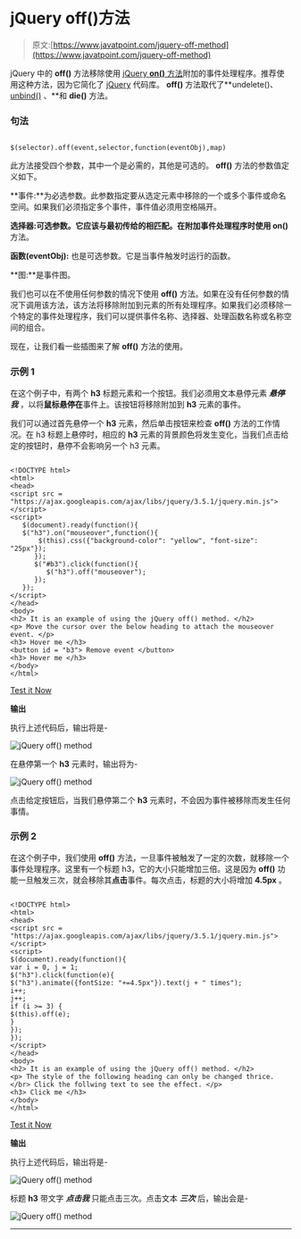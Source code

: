 # jQuery off()方法

> 原文:[https://www.javatpoint.com/jquery-off-method](https://www.javatpoint.com/jquery-off-method)

jQuery 中的 **off()** 方法移除使用 [jQuery **on()** 方法](https://www.javatpoint.com/jquery-on-method)附加的事件处理程序。推荐使用这种方法，因为它简化了 [jQuery](https://www.javatpoint.com/jquery-tutorial) 代码库。 **off()** 方法取代了**undelete()、 [unbind()](https://www.javatpoint.com/jquery-unbind-method) 、**和 **die()** 方法。

### 句法

```

$(selector).off(event,selector,function(eventObj),map)

```

此方法接受四个参数，其中一个是必需的，其他是可选的。 **off()** 方法的参数值定义如下。

**事件:**为必选参数。此参数指定要从选定元素中移除的一个或多个事件或命名空间。如果我们必须指定多个事件，事件值必须用空格隔开。

**选择器:**可选参数。它应该与最初传给**的相匹配。在附加事件处理程序时使用 on()** 方法。

**函数(eventObj):** 也是可选参数。它是当事件触发时运行的函数。

**图:**是事件图。

我们也可以在不使用任何参数的情况下使用 **off()** 方法。如果在没有任何参数的情况下调用该方法，该方法将移除附加到元素的所有处理程序。如果我们必须移除一个特定的事件处理程序，我们可以提供事件名称、选择器、处理函数名称或名称空间的组合。

现在，让我们看一些插图来了解 **off()** 方法的使用。

### 示例 1

在这个例子中，有两个 **h3** 标题元素和一个按钮。我们必须用文本悬停元素 ***悬停我*** ，以将**鼠标悬停在**事件上。该按钮将移除附加到 **h3** 元素的事件。

我们可以通过首先悬停一个 **h3** 元素，然后单击按钮来检查 **off()** 方法的工作情况。在 h3 标题上悬停时，相应的 **h3** 元素的背景颜色将发生变化，当我们点击给定的按钮时，悬停不会影响另一个 h3 元素。

```

<!DOCTYPE html>
<html>
<head>
<script src = "https://ajax.googleapis.com/ajax/libs/jquery/3.5.1/jquery.min.js"> </script>
<script>
   $(document).ready(function(){
   $("h3").on("mouseover",function(){
	   $(this).css({"background-color": "yellow", "font-size": "25px"});
      });
      $("#b3").click(function(){
         $("h3").off("mouseover");
      });
   });
</script>
</head>
<body>
<h2> It is an example of using the jQuery off() method. </h2>
<p> Move the cursor over the below heading to attach the mouseover event. </p>
<h3> Hover me </h3>
<button id = "b3"> Remove event </button>
<h3> Hover me </h3>
</body>
</html>

```

[Test it Now](https://www.javatpoint.com/oprweb/test.jsp?filename=jquery-off-method1)

**输出**

执行上述代码后，输出将是-

![jQuery off() method](../Images/44cc41d82d8c15422bc7ce5fd5932b0b.png)

在悬停第一个 **h3** 元素时，输出将为-

![jQuery off() method](../Images/940755be3667d0d6feb14bf6c3f438a9.png)

点击给定按钮后，当我们悬停第二个 **h3** 元素时，不会因为事件被移除而发生任何事情。

### 示例 2

在这个例子中，我们使用 **off()** 方法，一旦事件被触发了一定的次数，就移除一个事件处理程序。这里有一个标题 h3，它的大小只能增加三倍。这是因为 **off()** 功能一旦触发三次，就会移除其**点击**事件。每次点击，标题的大小将增加 **4.5px** 。

```

<!DOCTYPE html>
<html>
<head>
<script src = "https://ajax.googleapis.com/ajax/libs/jquery/3.5.1/jquery.min.js"> </script>
<script>
$(document).ready(function(){
var i = 0, j = 1;
$("h3").click(function(e){
$("h3").animate({fontSize: "+=4.5px"}).text(j + " times");
i++;
j++;
if (i >= 3) {
$(this).off(e);
}
});
});
</script>
</head>
<body>
<h2> It is an example of using the jQuery off() method. </h2>
<p> The style of the following heading can only be changed thrice. </br> Click the follwing text to see the effect. </p>
<h3> Click me </h3>
</body>
</html>

```

[Test it Now](https://www.javatpoint.com/oprweb/test.jsp?filename=jquery-off-method2)

**输出**

执行上述代码后，输出将是-

![jQuery off() method](../Images/6dffc30b093e8957a340c68a61f15c2f.png)

标题 **h3** 带文字 ***点击我*** 只能点击三次。点击文本 ***三次*** 后，输出会是-

![jQuery off() method](../Images/5dda8a2852013af3b7762632d2725c78.png)

* * *